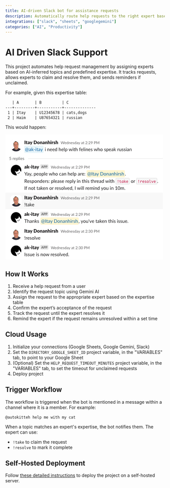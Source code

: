 ```yaml
---
title: AI-driven Slack bot for assistance requests
description: Automatically route help requests to the right expert based on topic analysis and expertise matching
integrations: ["slack", "sheets", "googlegemini"]
categories: ["AI", "Productivity"]
---
```


# AI Driven Slack Support

This project automates help request management by assigning experts based on AI-inferred topics and predefined expertise. It tracks requests, allows experts to claim and resolve them, and sends reminders if unclaimed.

For example, given this expertise table:

```
   | A       | B         | C
---+---------+-----------+--------------
 1 | Itay    | U12345678 | cats,dogs
 2 | Haim    | U87654321 | russian
```

This would happen:

![demo](/slack_support/demo.png)

## How It Works

1. Receive a help request from a user
2. Identify the request topic using Gemini AI
3. Assign the request to the appropriate expert based on the expertise table
4. Confirm the expert’s acceptance of the request
5. Track the request until the expert resolves it
6. Remind the expert if the request remains unresolved within a set time

## Cloud Usage

1. Initialize your connections (Google Sheets, Google Gemini, Slack)
2. Set the `DIRECTORY_GOOGLE_SHEET_ID` project variable, in the "VARIABLES" tab, to point to your Google Sheet
3. (Optional) Set the `HELP_REQUEST_TIMEOUT_MINUTES` project variable, in the "VARIABLES" tab, to set the timeout for unclaimed requests
4. Deploy project

## Trigger Workflow

The workflow is triggered when the bot is mentioned in a message within a channel where it is a member. For example:

```
@autokitteh help me with my cat
```

When a topic matches an expert's expertise, the bot notifies them. The expert can use:

- `!take` to claim the request
- `!resolve` to mark it complete

## Self-Hosted Deployment

Follow [these detailed instructions](https://docs.autokitteh.com/get_started/deployment) to deploy the project on a self-hosted server.
